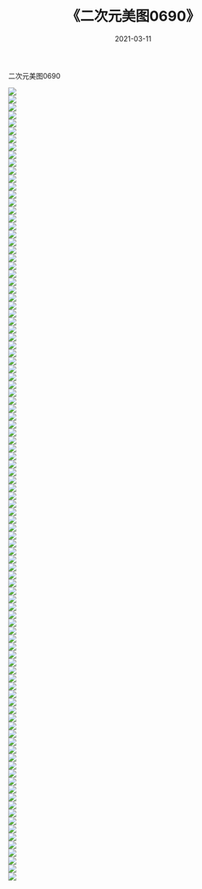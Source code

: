 ﻿---
layout: post
title:  《二次元美图0690》
date:   2021-03-11
img: http://imgx.orgx.ga/二次元/2021/二次元美图0690/000.jpg
categories: [美女, 清纯, 唯美]
---

二次元美图0690

 ![](http://imgx.orgx.ga/二次元/2021/二次元美图0690/001.png) <br>![](http://imgx.orgx.ga/二次元/2021/二次元美图0690/002.png) <br>![](http://imgx.orgx.ga/二次元/2021/二次元美图0690/003.png) <br>![](http://imgx.orgx.ga/二次元/2021/二次元美图0690/004.png) <br>![](http://imgx.orgx.ga/二次元/2021/二次元美图0690/005.png) <br>![](http://imgx.orgx.ga/二次元/2021/二次元美图0690/006.png) <br>![](http://imgx.orgx.ga/二次元/2021/二次元美图0690/007.png) <br>![](http://imgx.orgx.ga/二次元/2021/二次元美图0690/008.png) <br>![](http://imgx.orgx.ga/二次元/2021/二次元美图0690/009.png) <br>![](http://imgx.orgx.ga/二次元/2021/二次元美图0690/010.png) <br>![](http://imgx.orgx.ga/二次元/2021/二次元美图0690/011.png) <br>![](http://imgx.orgx.ga/二次元/2021/二次元美图0690/012.png) <br>![](http://imgx.orgx.ga/二次元/2021/二次元美图0690/013.png) <br>![](http://imgx.orgx.ga/二次元/2021/二次元美图0690/014.png) <br>![](http://imgx.orgx.ga/二次元/2021/二次元美图0690/015.png) <br>![](http://imgx.orgx.ga/二次元/2021/二次元美图0690/016.png) <br>![](http://imgx.orgx.ga/二次元/2021/二次元美图0690/017.png) <br>![](http://imgx.orgx.ga/二次元/2021/二次元美图0690/018.png) <br>![](http://imgx.orgx.ga/二次元/2021/二次元美图0690/019.png) <br>![](http://imgx.orgx.ga/二次元/2021/二次元美图0690/020.png) <br>![](http://imgx.orgx.ga/二次元/2021/二次元美图0690/021.png) <br>![](http://imgx.orgx.ga/二次元/2021/二次元美图0690/022.png) <br>![](http://imgx.orgx.ga/二次元/2021/二次元美图0690/023.png) <br>![](http://imgx.orgx.ga/二次元/2021/二次元美图0690/024.png) <br>![](http://imgx.orgx.ga/二次元/2021/二次元美图0690/025.png) <br>![](http://imgx.orgx.ga/二次元/2021/二次元美图0690/026.png) <br>![](http://imgx.orgx.ga/二次元/2021/二次元美图0690/027.png) <br>![](http://imgx.orgx.ga/二次元/2021/二次元美图0690/028.png) <br>![](http://imgx.orgx.ga/二次元/2021/二次元美图0690/029.png) <br>![](http://imgx.orgx.ga/二次元/2021/二次元美图0690/030.png) <br>![](http://imgx.orgx.ga/二次元/2021/二次元美图0690/031.png) <br>![](http://imgx.orgx.ga/二次元/2021/二次元美图0690/032.png) <br>![](http://imgx.orgx.ga/二次元/2021/二次元美图0690/033.png) <br>![](http://imgx.orgx.ga/二次元/2021/二次元美图0690/034.png) <br>![](http://imgx.orgx.ga/二次元/2021/二次元美图0690/035.png) <br>![](http://imgx.orgx.ga/二次元/2021/二次元美图0690/036.png) <br>![](http://imgx.orgx.ga/二次元/2021/二次元美图0690/037.png) <br>![](http://imgx.orgx.ga/二次元/2021/二次元美图0690/038.png) <br>![](http://imgx.orgx.ga/二次元/2021/二次元美图0690/039.png) <br>![](http://imgx.orgx.ga/二次元/2021/二次元美图0690/040.png) <br>![](http://imgx.orgx.ga/二次元/2021/二次元美图0690/041.png) <br>![](http://imgx.orgx.ga/二次元/2021/二次元美图0690/042.png) <br>![](http://imgx.orgx.ga/二次元/2021/二次元美图0690/043.png) <br>![](http://imgx.orgx.ga/二次元/2021/二次元美图0690/044.png) <br>![](http://imgx.orgx.ga/二次元/2021/二次元美图0690/045.png) <br>![](http://imgx.orgx.ga/二次元/2021/二次元美图0690/046.png) <br>![](http://imgx.orgx.ga/二次元/2021/二次元美图0690/047.png) <br>![](http://imgx.orgx.ga/二次元/2021/二次元美图0690/048.png) <br>![](http://imgx.orgx.ga/二次元/2021/二次元美图0690/049.png) <br>![](http://imgx.orgx.ga/二次元/2021/二次元美图0690/050.png) <br>![](http://imgx.orgx.ga/二次元/2021/二次元美图0690/051.png) <br>![](http://imgx.orgx.ga/二次元/2021/二次元美图0690/052.png) <br>![](http://imgx.orgx.ga/二次元/2021/二次元美图0690/053.png) <br>![](http://imgx.orgx.ga/二次元/2021/二次元美图0690/054.png) <br>![](http://imgx.orgx.ga/二次元/2021/二次元美图0690/055.png) <br>![](http://imgx.orgx.ga/二次元/2021/二次元美图0690/056.png) <br>![](http://imgx.orgx.ga/二次元/2021/二次元美图0690/057.png) <br>![](http://imgx.orgx.ga/二次元/2021/二次元美图0690/058.png) <br>![](http://imgx.orgx.ga/二次元/2021/二次元美图0690/059.png) <br>![](http://imgx.orgx.ga/二次元/2021/二次元美图0690/060.png) <br>![](http://imgx.orgx.ga/二次元/2021/二次元美图0690/061.png) <br>![](http://imgx.orgx.ga/二次元/2021/二次元美图0690/062.png) <br>![](http://imgx.orgx.ga/二次元/2021/二次元美图0690/063.png) <br>![](http://imgx.orgx.ga/二次元/2021/二次元美图0690/064.png) <br>![](http://imgx.orgx.ga/二次元/2021/二次元美图0690/065.png) <br>![](http://imgx.orgx.ga/二次元/2021/二次元美图0690/066.png) <br>![](http://imgx.orgx.ga/二次元/2021/二次元美图0690/067.png) <br>![](http://imgx.orgx.ga/二次元/2021/二次元美图0690/068.png) <br>![](http://imgx.orgx.ga/二次元/2021/二次元美图0690/069.png) <br>![](http://imgx.orgx.ga/二次元/2021/二次元美图0690/070.png) <br>![](http://imgx.orgx.ga/二次元/2021/二次元美图0690/071.png) <br>![](http://imgx.orgx.ga/二次元/2021/二次元美图0690/072.png) <br>![](http://imgx.orgx.ga/二次元/2021/二次元美图0690/073.png) <br>![](http://imgx.orgx.ga/二次元/2021/二次元美图0690/074.png) <br>![](http://imgx.orgx.ga/二次元/2021/二次元美图0690/075.png) <br>![](http://imgx.orgx.ga/二次元/2021/二次元美图0690/076.png) <br>![](http://imgx.orgx.ga/二次元/2021/二次元美图0690/077.png) <br>![](http://imgx.orgx.ga/二次元/2021/二次元美图0690/078.png) <br>![](http://imgx.orgx.ga/二次元/2021/二次元美图0690/079.png) <br>![](http://imgx.orgx.ga/二次元/2021/二次元美图0690/080.png) <br>![](http://imgx.orgx.ga/二次元/2021/二次元美图0690/081.png) <br>![](http://imgx.orgx.ga/二次元/2021/二次元美图0690/082.png) <br>![](http://imgx.orgx.ga/二次元/2021/二次元美图0690/083.png) <br>![](http://imgx.orgx.ga/二次元/2021/二次元美图0690/084.png) <br>![](http://imgx.orgx.ga/二次元/2021/二次元美图0690/085.png) <br>![](http://imgx.orgx.ga/二次元/2021/二次元美图0690/086.png) <br>![](http://imgx.orgx.ga/二次元/2021/二次元美图0690/087.png) <br>![](http://imgx.orgx.ga/二次元/2021/二次元美图0690/088.png) <br>![](http://imgx.orgx.ga/二次元/2021/二次元美图0690/089.png) <br>![](http://imgx.orgx.ga/二次元/2021/二次元美图0690/090.png) <br>![](http://imgx.orgx.ga/二次元/2021/二次元美图0690/091.png) <br>![](http://imgx.orgx.ga/二次元/2021/二次元美图0690/092.png) <br>![](http://imgx.orgx.ga/二次元/2021/二次元美图0690/093.png) <br>![](http://imgx.orgx.ga/二次元/2021/二次元美图0690/094.png) <br>![](http://imgx.orgx.ga/二次元/2021/二次元美图0690/095.png) <br>![](http://imgx.orgx.ga/二次元/2021/二次元美图0690/096.png) <br>![](http://imgx.orgx.ga/二次元/2021/二次元美图0690/097.png) <br>![](http://imgx.orgx.ga/二次元/2021/二次元美图0690/098.png) <br>![](http://imgx.orgx.ga/二次元/2021/二次元美图0690/099.png) <br>![](http://imgx.orgx.ga/二次元/2021/二次元美图0690/100.png) <br>